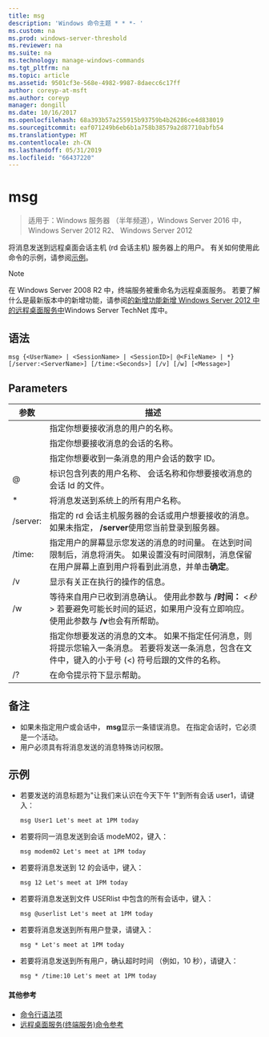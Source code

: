 ```yaml
---
title: msg
description: 'Windows 命令主题 * * *- '
ms.custom: na
ms.prod: windows-server-threshold
ms.reviewer: na
ms.suite: na
ms.technology: manage-windows-commands
ms.tgt_pltfrm: na
ms.topic: article
ms.assetid: 9501cf3e-568e-4982-9987-8daecc6c17ff
author: coreyp-at-msft
ms.author: coreyp
manager: dongill
ms.date: 10/16/2017
ms.openlocfilehash: 68a393b57a255915b93759b4b26286ce4d838019
ms.sourcegitcommit: eaf071249b6eb6b1a758b38579a2d87710abfb54
ms.translationtype: MT
ms.contentlocale: zh-CN
ms.lasthandoff: 05/31/2019
ms.locfileid: "66437220"
---
```

# <a name="msg"></a>msg

>适用于：Windows 服务器 （半年频道），Windows Server 2016 中，Windows Server 2012 R2、 Windows Server 2012

将消息发送到远程桌面会话主机 (rd 会话主机) 服务器上的用户。
有关如何使用此命令的示例，请参阅[示例](#BKMK_examples)。
> [!NOTE]
> 在 Windows Server 2008 R2 中，终端服务被重命名为远程桌面服务。 若要了解什么是最新版本中的新增功能，请参阅[的新增功能新增 Windows Server 2012 中的远程桌面服务中](https://technet.microsoft.com/library/hh831527)Windows Server TechNet 库中。

## <a name="syntax"></a>语法
```
msg {<UserName> | <SessionName> | <SessionID>| @<FileName> | *} [/server:<ServerName>] [/time:<Seconds>] [/v] [/w] [<Message>]
```

## <a name="parameters"></a>Parameters

|      参数       |                                                                                                                               描述                                                                                                                               |
|----------------------|-------------------------------------------------------------------------------------------------------------------------------------------------------------------------------------------------------------------------------------------------------------------------|
|      <UserName>      |                                                                                                  指定你想要接收消息的用户的名称。                                                                                                   |
|    <SessionName>     |                                                                                                 指定你想要接收消息的会话的名称。                                                                                                 |
|     <SessionID>      |                                                                                            指定你想要收到一条消息的用户会话的数字 ID。                                                                                            |
|     @<FileName>      |                                                                         标识包含列表的用户名称、 会话名称和你想要接收消息的会话 Id 的文件。                                                                         |
|          \*          |                                                                                                           将消息发送到系统上的所有用户名称。                                                                                                            |
| /server:<ServerName> |                                              指定的 rd 会话主机服务器的会话或用户想要接收的消息。 如果未指定， **/server**使用您当前登录到服务器。                                              |
|   /time:<Seconds>    | 指定用户的屏幕显示您发送的消息的时间量。 在达到时间限制后，消息将消失。 如果设置没有时间限制，消息保留在用户屏幕上直到用户将看到此消息，并单击**确定**。 |
|          /v          |                                                                                                         显示有关正在执行的操作的信息。                                                                                                         |
|          /w          |         等待来自用户已收到消息确认。 使用此参数与 **/时间：** <*秒*> 若要避免可能长时间的延迟，如果用户没有立即响应。 使用此参数与 **/v**也会有所帮助。          |
|      <Message>       |                  指定你想要发送的消息的文本。 如果不指定任何消息，则将提示您输入一条消息。 若要将发送一条消息，包含在文件中，键入的小于号 (<) 符号后跟的文件的名称。                  |
|          /?          |                                                                                                                  在命令提示符下显示帮助。                                                                                                                   |

## <a name="remarks"></a>备注
-   如果未指定用户或会话中， **msg**显示一条错误消息。 在指定会话时，它必须是一个活动。
-   用户必须具有将消息发送的消息特殊访问权限。

## <a name="BKMK_examples"></a>示例
-   若要发送的消息标题为"让我们来认识在今天下午 1"到所有会话 user1，请键入：
    ```
    msg User1 Let's meet at 1PM today
    ```
-   若要将同一消息发送到会话 modeM02，键入：
    ```
    msg modem02 Let's meet at 1PM today
    ```
-   若要将消息发送到 12 的会话中，键入：
    ```
    msg 12 Let's meet at 1PM today
    ```
-   若要将消息发送到文件 USERlist 中包含的所有会话中，键入：
    ```
    msg @userlist Let's meet at 1PM today
    ```
-   若要将消息发送到所有用户登录，请键入：
    ```
    msg * Let's meet at 1PM today
    ```
-   若要将消息发送到所有用户，确认超时时间 （例如，10 秒），请键入：
    ```
    msg * /time:10 Let's meet at 1PM today
    ```

#### <a name="additional-references"></a>其他参考
-  [命令行语法项](command-line-syntax-key.md)
-  [远程桌面服务&#40;终端服务&#41;命令参考](remote-desktop-services-terminal-services-command-reference.md)
